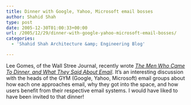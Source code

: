 ```yaml
---
title: Dinner with Google, Yahoo, Microsoft email bosses
author: Shahid Shah
type: post
date: 2005-12-30T01:00:33+00:00
url: /2005/12/29/dinner-with-google-yahoo-microsoft-email-bosses/
categories:
  - 'Shahid Shah Architecture &amp; Engineering Blog'

---
```

Lee Gomes, of the Wall Stree Journal, recently wrote _[The Men Who Came To Dinner, and What They Said About Email][1]_. It&#8217;s an interesting discussion with the heads of the GYM (Google, Yahoo, Microsoft) email groups about how each one approaches email, why they got into the space, and how users benefit from their respective email systems. I would have liked to have been invited to that dinner!

 [1]: http://online.wsj.com/public/article/SB113513060952028080-FphgngKufzazqjmsp2vkGNe7SVU_20060120.html?mod=blogs
